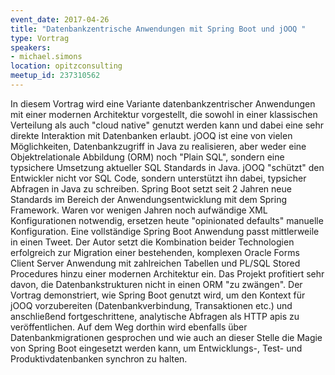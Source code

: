 ```yaml
---
event_date: 2017-04-26
title: "Datenbankzentrische­ Anwendungen mit Spring Boot und jOOQ "
type: Vortrag
speakers:
- michael.simons
location: opitzconsulting
meetup_id: 237310562
---
```

In diesem Vortrag wird eine Variante datenbankzentrischer Anwendungen mit einer modernen Architektur vorgestellt, die sowohl in einer klassischen Verteilung als auch "cloud native" genutzt werden kann und dabei eine sehr direkte Interaktion mit Datenbanken erlaubt. jOOQ ist eine von vielen Möglichkeiten, Datenbankzugriff in Java zu realisieren, aber weder eine Objektrelationale Abbildung (ORM) noch "Plain SQL", sondern eine typsichere Umsetzung aktueller SQL Standards in Java. jOOQ "schützt" den Entwickler nicht vor SQL Code, sondern unterstützt ihn dabei, typsicher Abfragen in Java zu schreiben. Spring Boot setzt seit 2 Jahren neue Standards im Bereich der Anwendungsentwicklung mit dem Spring Framework. Waren vor wenigen Jahren noch aufwändige XML Konfigurationen notwendig, ersetzen heute "opinionated defaults" manuelle Konfiguration. Eine vollständige Spring Boot Anwendung passt mittlerweile in einen Tweet. Der Autor setzt die Kombination beider Technologien erfolgreich zur Migration einer bestehenden, komplexen Oracle Forms Client Server Anwendung mit zahlreichen Tabellen und PL/SQL Stored Procedures hinzu einer modernen Architektur ein. Das Projekt profitiert sehr davon, die Datenbankstrukturen nicht in einen ORM "zu zwängen". Der Vortrag demonstriert, wie Spring Boot genutzt wird, um den Kontext für jOOQ vorzubereiten (Datenbankverbindung, Transaktionen etc.) und anschließend fortgeschrittene, analytische Abfragen als HTTP apis zu veröffentlichen. Auf dem Weg dorthin wird ebenfalls über Datenbankmigrationen gesprochen und wie auch an dieser Stelle die Magie von Spring Boot eingesetzt werden kann, um Entwicklungs-, Test- und Produktivdatenbanken synchron zu halten.  

